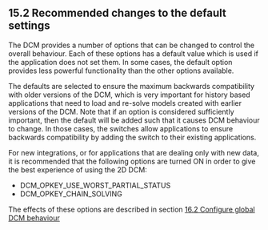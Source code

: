 ## 15.2 Recommended changes to the default settings

The DCM provides a number of options that can be changed to control the overall behaviour. 
Each of these options has a default value which is used if the application does not set them. 
In some cases, the default option provides less powerful functionality than the other options available.

The defaults are selected to ensure the maximum backwards compatibility with older versions of the DCM, which is very important for history based applications that need to load and re-solve models created with earlier versions of the DCM. 
Note that if an option is considered sufficiently important, then the default will be added such that it causes DCM behaviour to change. 
In those cases, the switches allow applications to ensure backwards compatibility by adding the switch to their existing applications.

For new integrations, or for applications that are dealing only with new data, it is recommended that the following options are turned ON in order to give the best experience of using the 2D DCM:

- DCM\_OPKEY\_USE\_WORST\_PARTIAL\_STATUS
- DCM\_OPKEY\_CHAIN\_SOLVING

The effects of these options are described in section [16.2 Configure global DCM behaviour](16.2._Configure_global_DCM_behaviour.md)

